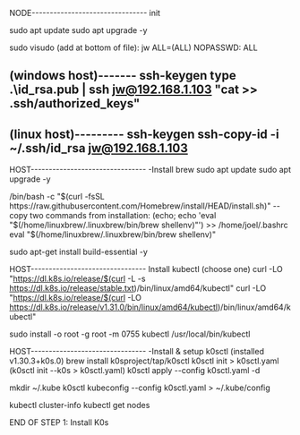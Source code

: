 NODE-------------------------------- init

sudo apt update
sudo apt upgrade -y

sudo visudo
(add at bottom of file):
jw ALL=(ALL) NOPASSWD: ALL

(windows host)-------
ssh-keygen
type .\id_rsa.pub | ssh jw@192.168.1.103 "cat >> .ssh/authorized_keys"
---------------------
(linux host)---------
ssh-keygen
ssh-copy-id -i ~/.ssh/id_rsa jw@192.168.1.103
---------------------


HOST-------------------------------- -Install brew
sudo apt update
sudo apt upgrade -y

/bin/bash -c "$(curl -fsSL https://raw.githubusercontent.com/Homebrew/install/HEAD/install.sh)"
--copy two commands from installation:
(echo; echo 'eval "$(/home/linuxbrew/.linuxbrew/bin/brew shellenv)"') >> /home/joel/.bashrc
eval "$(/home/linuxbrew/.linuxbrew/bin/brew shellenv)"
    
sudo apt-get install build-essential -y

HOST-------------------------------- Install kubectl (choose one)
   curl -LO "https://dl.k8s.io/release/$(curl -L -s https://dl.k8s.io/release/stable.txt)/bin/linux/amd64/kubectl"
   curl -LO "https://dl.k8s.io/release/$(curl -LO https://dl.k8s.io/release/v1.31.0/bin/linux/amd64/kubectl)/bin/linux/amd64/kubectl"

sudo install -o root -g root -m 0755 kubectl /usr/local/bin/kubectl

HOST-------------------------------- -Install & setup k0sctl (installed v1.30.3+k0s.0)
brew install k0sproject/tap/k0sctl
k0sctl init > k0sctl.yaml
(k0sctl init --k0s > k0sctl.yaml)
k0sctl apply --config k0sctl.yaml -d

mkdir ~/.kube
k0sctl kubeconfig --config k0sctl.yaml > ~/.kube/config

kubectl cluster-info
kubectl get nodes

END OF STEP 1: Install K0s

